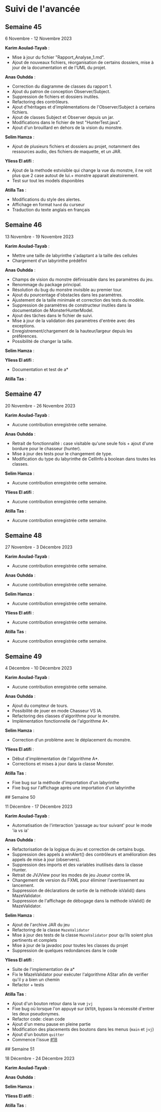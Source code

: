 # Suivi de l'avancée

## Semaine 45

6 Novembre - 12 Novembre 2023

**Karim Aoulad-Tayab** :
- Mise à jour du fichier "Rapport_Analyse_1.md".
- Ajout de nouveaux fichiers, réorganisation de certains dossiers, mise à jour de la documentation et de l'UML du projet.

**Anas Ouhdda** :
- Correction du diagramme de classes du rapport 1.
- Ajout du patron de conception Observer/Subject.
- Suppression de fichiers et dossiers inutiles.
- Refactoring des contrôleurs.
- Ajout d'héritages et d'implémentations de l'Observer/Subject à certains fichiers.
- Ajout de classes Subject et Observer depuis un jar.
- Modifications dans le fichier de test "HunterTest.java".
- Ajout d'un brouillard en dehors de la vision du monstre.

**Selim Hamza** :
- Ajout de plusieurs fichiers et dossiers au projet, notamment des ressources audio, des fichiers de maquette, et un JAR.

**Yliess El atifi** :
- Ajout de la methode estvisible qui change la vue du monstre, il ne voit plus que 2 case autout de lui.+ monstre apparait aleatoirement.
- Test sur tout les models disponibles

**Atilla Tas** :
- Modifications du style des alertes.
- Affichage en format `hand` du curseur
- Traduction du texte anglais en français




## Semaine 46

13 Novembre - 19 Novembre 2023

**Karim Aoulad-Tayab** :
- Mettre une taille de labyrinthe s'adaptant a la taille des cellules
- Chargement d'un labyrinthe prédéfini

**Anas Ouhdda** :
- Champs de vision du monstre définissable dans les paramètres du jeu.
- Renommage du package principal.
- Résolution du bug du monstre invisible au premier tour.
- Ajout du pourcentage d'obstacles dans les paramètres.
- Ajustement de la taille minimale et correction des tests du modèle.
- Suppression de paramètres de constructeur inutiles dans la documentation de MonsterHunterModel.
- Ajout des tâches dans le fichier de suivi.
- Mise à jour de la validation des paramètres d'entrée avec des exceptions.
- Enregistrement/chargement de la hauteur/largeur depuis les préférences.
- Possibilité de changer la taille.

**Selim Hamza** :
  

**Yliess El atifi** : 
- Documentation et test de a*

**Atilla Tas** :
  



## Semaine 47

20 Novembre - 26 Novembre 2023

**Karim Aoulad-Tayab** :
- Aucune contribution enregistrée cette semaine.

**Anas Ouhdda** :
- Retrait de fonctionnalité : case visitable qu'une seule fois + ajout d'une bordure pour le chasseur (hunter).
- Mise à jour des tests pour le changement de type.
- Modification du type du labyrinthe de CellInfo à boolean dans toutes les classes.

**Selim Hamza** :
- Aucune contribution enregistrée cette semaine.

**Yliess El atifi** :
- Aucune contribution enregistrée cette semaine.

**Atilla Tas** :
- Aucune contribution enregistrée cette semaine.




## Semaine 48

27 Novembre - 3 Décembre 2023

**Karim Aoulad-Tayab** :
- Aucune contribution enregistrée cette semaine.

**Anas Ouhdda** :
- Aucune contribution enregistrée cette semaine.

**Selim Hamza** :
- Aucune contribution enregistrée cette semaine.

**Yliess El atifi** :
- Aucune contribution enregistrée cette semaine.

**Atilla Tas** :
- Aucune contribution enregistrée cette semaine.




## Semaine 49

4 Décembre - 10 Décembre 2023

**Karim Aoulad-Tayab** :
- Aucune contribution enregistrée cette semaine.

**Anas Ouhdda** :
- Ajout du compteur de tours.
- Possibilité de jouer en mode Chasseur VS IA.
- Refactoring des classes d'algorithme pour le monstre.
- Implémentation fonctionnelle de l'algorithme A*.

**Selim Hamza** :
- Correction d'un problème avec le déplacement du monstre.

**Yliess El atifi** : 
- Début d'implémentation de l'algorithme A*.
- Corrections et mises à jour dans la classe Monster.

**Atilla Tas** :
- Fixe bug sur la méthode d'importation d'un labyrinthe
- Fixe bug sur l'affichage après une importation d'un labyrinthe




## Semaine 50

11 Décembre - 17 Décembre 2023

**Karim Aoulad-Tayab** :
- Automatisation de l'interaction 'passage au tour suivant' pour le mode 'ia vs ia'

**Anas Ouhdda** :
- Refactorisation de la logique du jeu et correction de certains bugs.
- Suppression des appels à winAlert() des contrôleurs et amélioration des appels de mise à jour (observers).
- Suppression des imports et des variables inutilisés dans la classe Hunter.
- Retrait de JVJView pour les modes de jeu Joueur contre IA.
- Changement de version du FXML pour éliminer l'avertissement au lancement.
- Suppression de déclarations de sortie de la méthode isValid() dans MazeValidator.
- Suppression de l'affichage de débogage dans la méthode isValid() de MazeValidator.

**Selim Hamza** :
- Ajout de l'archive JAR du jeu
- Refactoring de la classe `MazeValidator`
- Mise à jour des tests de la classe `MazeValidator` pour qu'ils soient plus pertinents et complets
- Mise à jour de la javadoc pour toutes les classes du projet
- Suppression de quelques redondances dans le code

**Yliess El atifi** : 
- Suite de l'implementation de a*
- Fix le MazeValidator pour exécuter l'algorithme AStar afin de verifier qu'il y a bien un chemin
- Refactor + tests

**Atilla Tas** :
- Ajout d'un bouton retour dans la vue `jvj`
- Fixe bug où lorsque l'on appuyé sur `ENTER`, bypass la nécessité d'entrer les deux pseudonymes.
- Refactor code: clean code
- Ajout d'un menu pause en pleine partie
- Modification des placements des boutons dans les menus (`main` et `jvj`)
- Ajout d'un bouton `quitter`
- Commence l'issue [#18](https://gitlab.univ-lille.fr/sae302/2023/J3_SAE3A/-/issues/18)




## Semaine 51

18 Décembre - 24 Décembre 2023

**Karim Aoulad-Tayab** :

**Anas Ouhdda** :

**Selim Hamza** :

**Yliess El atifi** :

**Atilla Tas** :

